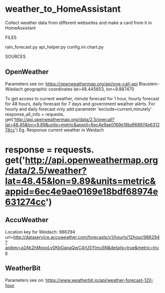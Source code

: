 # weather_to_HomeAssistant
Collect weather data from different webseites and make a card from it in HomeAssistant

FILES

rain_forecast.py
api_helper.py
config.ini
chart.py

SOURCES

OpenWeather
-----------
Parameters see on: https://openweathermap.org/api/one-call-api
Blaustein-Wiedach geographic coordinates lat=48.445653, lon=9.887470

To get access to current weather, minute forecast for 1 hour, hourly forecast for 48 hours, daily forecast for 7 days and government weather alerts.
For hourly and daily forecast only add parameter 'exclude=current,minutely'
response_all_info = requests. get('http://api.openweathermap.org/data/2.5/onecall?lat=48.45&lon=9.89&units=metric&appid=6ec4e9ae0169e18bdf68974e631274cc')
Eg.
Response current weather in Weidach
# response = requests. get('http://api.openweathermap.org/data/2.5/weather?lat=48.45&lon=9.89&units=metric&appid=6ec4e9ae0169e18bdf68974e631274cc')

AccuWeather
------------
Location key for Weidach: 986294
url=http://dataservice.accuweather.com/forecasts/v1/hourly/12hour/986294?apikey=a2Ak2hMxpoLv0KbGapaQwC4rUSYlmu5N&details=true&metric=true

WeatherBit
------------

Parameters see on: https://www.weatherbit.io/api/weather-forecast-120-hour

